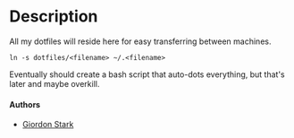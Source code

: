 # Description
All my dotfiles will reside here for easy transferring between machines.

```
ln -s dotfiles/<filename> ~/.<filename>
```

Eventually should create a bash script that auto-dots everything, but that's later and maybe overkill.


#### Authors
- [Giordon Stark](https://www.github.com/kratsg)
